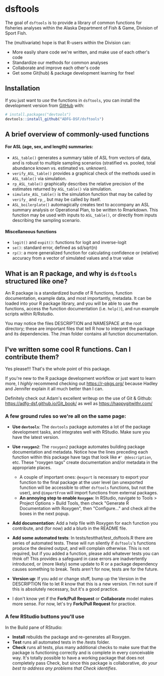 
# dsftools

<!-- badges: start -->
<!-- badges: end -->

The goal of `dsftools` is to provide a library of common functions for fisheries 
analyses within the Alaska Department of Fish & Game, Division of Sport Fish.

The (multivariate) hope is that R-users within the Division can:

* More easily share code we're written, and make use of each other's code
* Standardize our methods for common analyses
* Collaborate and improve each other's code
* Get some Git(hub) & package development learning for free!

## Installation

If you just want to *use* the functions in `dsftools`, you can install the development version from [GitHub](https://github.com/) with:

``` r
# install.packages("devtools")
devtools::install_github("ADFG-DSF/dsftools")
```

## A brief overview of commonly-used functions

#### For ASL (age, sex, and length) summaries:

* `ASL_table()` generates a summary table of ASL from vectors of data, and is robust to multiple sampling scenarios (stratified vs. pooled, total abundance known vs. estimated vs. unknown).
* `verify_ASL_table()` provides a graphical check of the methods used in `ASL_table()` via simulation.
* `rp_ASL_table()` graphically describes the relative precision of the estimates returned by `ASL_table()` via simulation.
* `simulate_ASL_table()` is the simulation function that may be called by `verify_` and `rp_`, but may be called by itself.
* `ASL_boilerplate()` automagically creates text to accompany an ASL summary analysis or Operational Plan, to be written to Rmarkdown.  This function may be used with inputs to `ASL_table()`, or directly from inputs describing the sampling scenario.
  
#### Miscellaneous functions

* `logit()` and `expit()`: functions for logit and inverse-logit
* `se()`: standard error, defined as sd/sqrt(n)
* `rp()`: a more generalized function for calculating confidence or (relative) accuracy from a vector of simulated values and a true value

## What is an R package, and why is `dsftools` structured like one?

An R package is a standardized bundle of R functions, function documentation, 
example data, and most importantly, metadata.  It can be loaded into your R package
library, and you will be able to use the functions, access the function documentation
(i.e. `help()`), and run example scripts within R/Rstudio.

You may notice the files DESCRIPTION and NAMESPACE at the root directory; these
are important files that tell R how to interpret the package and its dependencies.
The /man folder contains all function documentation.

## I've written some cool R functions.  Can I contribute them?

Yes please!!!  That's the whole point of this package.

If you're new to the R package development workflow or just want to learn more, I *highly* recommend checking out https://r-pkgs.org/ because Hadley and Jennifer explain it all much better than I can.

Definitely check out Adam's excellent writeup on the use of Git & Github: https://adfg-dsf.github.io/Git_book/ as well as https://happygitwithr.com/

### A few ground rules so we're all on the same page:

* **Use `devtools`**: The `devtools` package automates a lot of the package development tasks, and integrates well with RStudio.  Make sure you have the latest version.

* **Use `roxygen2`**: The `roxygen2` package automates building package documentation and metadata.  Notice how the lines preceding each function within this package have tags that look like `#' @description`, etc.  These "roxygen tags" create documentation and/or metadata in the appropriate places.  
  - A couple of important ones: `@export` is necessary to export your function to the final package at the user level (an unexported function will be accessible to other `dsftools` functions, but not the user), and `@importFrom` will import functions from external packages.
  - **An annoying step to enable `Roxygen`**: In RStudio, navigate to Tools > Project Options > Build Tools, then check "Generate R Documentation with Roxygen", then "Configure..." and check all the boxes in the next popup.
  
* **Add documentation**: Add a help file with Roxygen for each function you contribute, and (for now) add a blurb in the README file.

* **Add some automated tests**: In tests/testthat/test_dsftools.R there are series of automated tests.  These will run silently if `dsftools`'s functions produce the desired output, and will complain otherwise.  This is not required, but if you added a function, please add whatever tests you can think of!  This provides a safeguard in case errors are inadvertently introduced, or (more likely) some update to R or a package dependency causes something to break.  Tests aren't for now, tests are for the future.

* **Version up**: If you add or change stuff, bump up the Version in the DESCRIPTION file to let R know that this is a new version.  I'm not sure if this is absolutely necessary, but it's a good practice.

* I don't know yet if the **Fork/Pull Request** or **Collaborate** model makes more sense.  For now, let's try **Fork/Pull Request** for practice.

### A few RStudio buttons you'll use

In the Build pane of RStudio:

* **Install** rebuilds the package and re-generates all Roxygen.
* **Test** runs all automated tests in the /tests folder.
* **Check** runs all tests, plus many additional checks to make sure that the package is functioning correctly and is complete in every conceivable way.  It's totally possible to have a working package that does not completely pass Check, but since this package is collaborative, *do your best to address any problems that Check identifies*.



